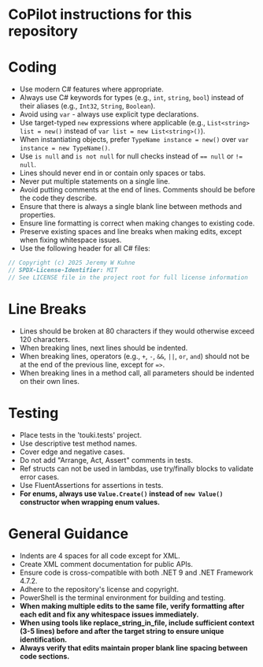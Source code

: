 # CoPilot instructions for this repository

# Coding
- Use modern C# features where appropriate.
- Always use C# keywords for types (e.g., `int`, `string`, `bool`) instead of their aliases (e.g., `Int32`, `String`, `Boolean`).
- Avoid using `var` - always use explicit type declarations.
- Use target-typed `new` expressions where applicable (e.g., `List<string> list = new()` instead of `var list = new List<string>()`).
- When instantiating objects, prefer `TypeName instance = new()` over `var instance = new TypeName()`.
- Use `is null` and `is not null` for null checks instead of `== null` or `!= null`.
- Lines should never end in or contain only spaces or tabs.
- Never put multiple statements on a single line.
- Avoid putting comments at the end of lines. Comments should be before the code they describe.
- Ensure that there is always a single blank line between methods and properties.
- Ensure line formatting is correct when making changes to existing code.
- Preserve existing spaces and line breaks when making edits, except when fixing whitespace issues.
- Use the following header for all C# files:
```c#
// Copyright (c) 2025 Jeremy W Kuhne
// SPDX-License-Identifier: MIT
// See LICENSE file in the project root for full license information
```

# Line Breaks
- Lines should be broken at 80 characters if they would otherwise exceed 120 characters.
- When breaking lines, next lines should be indented.
- When breaking lines, operators (e.g., `+`, `-`, `&&`, `||`, `or`, `and`) should not be at the end of the previous line, except for `=>`.
- When breaking lines in a method call, all parameters should be indented on their own lines.

# Testing
- Place tests in the 'touki.tests' project.
- Use descriptive test method names.
- Cover edge and negative cases.
- Do not add "Arrange, Act, Assert" comments in tests.
- Ref structs can not be used in lambdas, use try/finally blocks to validate error cases.
- Use FluentAssertions for assertions in tests.
- **For enums, always use `Value.Create()` instead of `new Value()` constructor when wrapping enum values.**

# General Guidance
- Indents are 4 spaces for all code except for XML.
- Create XML comment documentation for public APIs.
- Ensure code is cross-compatible with both .NET 9 and .NET Framework 4.7.2.
- Adhere to the repository's license and copyright.
- PowerShell is the terminal environment for building and testing.
- **When making multiple edits to the same file, verify formatting after each edit and fix any whitespace issues immediately.**
- **When using tools like replace_string_in_file, include sufficient context (3-5 lines) before and after the target string to ensure unique identification.**
- **Always verify that edits maintain proper blank line spacing between code sections.**
